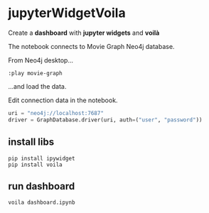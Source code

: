 # jupyterWidgetVoila

Create a **dashboard** with **jupyter widgets** and **voilà**

The notebook connects to Movie Graph Neo4j database.

From Neo4j desktop...

```cypher
:play movie-graph
```

...and load the data.

Edit connection data in the notebook.

```python
uri = "neo4j://localhost:7687"
driver = GraphDatabase.driver(uri, auth=("user", "password"))
```

## install libs

```terminal
pip install ipywidget
pip install voila
```

## run dashboard

```terminal
voila dashboard.ipynb
```
